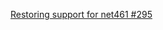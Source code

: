 [Restoring support for net461 #295](https://github.com/nilproject/NiL.JS/commit/1aad72453c9121c3149051789b3bddb9057ae543)
